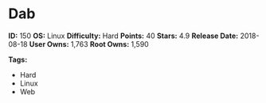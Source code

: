 # Dab

**ID:** 150
**OS:** Linux
**Difficulty:** Hard
**Points:** 40
**Stars:** 4.9
**Release Date:** 2018-08-18
**User Owns:** 1,763
**Root Owns:** 1,590

**Tags:**
- Hard
- Linux
- Web

